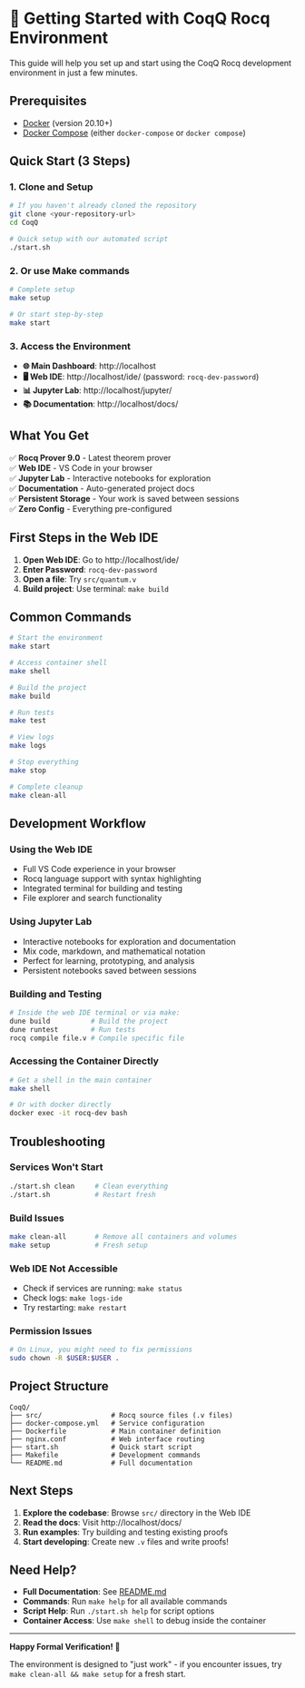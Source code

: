 # 🚀 Getting Started with CoqQ Rocq Environment

This guide will help you set up and start using the CoqQ Rocq development environment in just a few minutes.

## Prerequisites

- [Docker](https://docs.docker.com/get-docker/) (version 20.10+)
- [Docker Compose](https://docs.docker.com/compose/install/) (either `docker-compose` or `docker compose`)

## Quick Start (3 Steps)

### 1. **Clone and Setup**

```bash
# If you haven't already cloned the repository
git clone <your-repository-url>
cd CoqQ

# Quick setup with our automated script
./start.sh
```

### 2. **Or use Make commands**

```bash
# Complete setup
make setup

# Or start step-by-step
make start
```

### 3. **Access the Environment**

- **🌐 Main Dashboard**: http://localhost
- **🖥️ Web IDE**: http://localhost/ide/ (password: `rocq-dev-password`)
- **📊 Jupyter Lab**: http://localhost/jupyter/
- **📚 Documentation**: http://localhost/docs/

## What You Get

✅ **Rocq Prover 9.0** - Latest theorem prover  
✅ **Web IDE** - VS Code in your browser  
✅ **Jupyter Lab** - Interactive notebooks for exploration  
✅ **Documentation** - Auto-generated project docs  
✅ **Persistent Storage** - Your work is saved between sessions  
✅ **Zero Config** - Everything pre-configured  

## First Steps in the Web IDE

1. **Open Web IDE**: Go to http://localhost/ide/
2. **Enter Password**: `rocq-dev-password`
3. **Open a file**: Try `src/quantum.v`
4. **Build project**: Use terminal: `make build`

## Common Commands

```bash
# Start the environment
make start

# Access container shell
make shell

# Build the project
make build

# Run tests
make test

# View logs
make logs

# Stop everything
make stop

# Complete cleanup
make clean-all
```

## Development Workflow

### Using the Web IDE
- Full VS Code experience in your browser
- Rocq language support with syntax highlighting
- Integrated terminal for building and testing
- File explorer and search functionality

### Using Jupyter Lab
- Interactive notebooks for exploration and documentation
- Mix code, markdown, and mathematical notation
- Perfect for learning, prototyping, and analysis
- Persistent notebooks saved between sessions

### Building and Testing
```bash
# Inside the web IDE terminal or via make:
dune build          # Build the project
dune runtest        # Run tests
rocq compile file.v # Compile specific file
```

### Accessing the Container Directly
```bash
# Get a shell in the main container
make shell

# Or with docker directly
docker exec -it rocq-dev bash
```

## Troubleshooting

### Services Won't Start
```bash
./start.sh clean     # Clean everything
./start.sh           # Restart fresh
```

### Build Issues
```bash
make clean-all       # Remove all containers and volumes
make setup           # Fresh setup
```

### Web IDE Not Accessible
- Check if services are running: `make status`
- Check logs: `make logs-ide`
- Try restarting: `make restart`

### Permission Issues
```bash
# On Linux, you might need to fix permissions
sudo chown -R $USER:$USER .
```

## Project Structure

```
CoqQ/
├── src/                 # Rocq source files (.v files)
├── docker-compose.yml   # Service configuration
├── Dockerfile           # Main container definition
├── nginx.conf           # Web interface routing
├── start.sh             # Quick start script
├── Makefile             # Development commands
└── README.md            # Full documentation
```

## Next Steps

1. **Explore the codebase**: Browse `src/` directory in the Web IDE
2. **Read the docs**: Visit http://localhost/docs/
3. **Run examples**: Try building and testing existing proofs
4. **Start developing**: Create new `.v` files and write proofs!

## Need Help?

- **Full Documentation**: See [README.md](README.md)
- **Commands**: Run `make help` for all available commands
- **Script Help**: Run `./start.sh help` for script options
- **Container Access**: Use `make shell` to debug inside the container

---

**Happy Formal Verification! 🎯**

The environment is designed to "just work" - if you encounter issues, try `make clean-all && make setup` for a fresh start.
